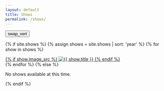 ```yaml
---
layout: default
title: Shows
permalink: /shows/
---
```


<div class="timeline-container">
  <button id="toggle-order-button" class="toggle-order-button" aria-label="Toggle Timeline Order">
    <span class="material-icons">swap_vert</span>
  </button>
  
  {% if site.shows %}
    {% assign shows = site.shows | sort: 'year' %}
    {% for show in shows %}
      <div class="timeline-item {% cycle 'left', 'right' %}" data-year="{{ show.year }}">
        <a href="{{ show.url | relative_url }}" class="timeline-card-link">
          <div class="timeline-card {{ show.type }}">
            {% if show.image_src %}
              <img src="{{ show.image_src | relative_url }}" alt="{{ show.title }}" class="timeline-card-svg" loading="lazy">
            {% endif %}
          </div>
        </a>
      </div>
    {% endfor %}
  {% else %}
    <p>No shows available at this time.</p>
  {% endif %}
</div>